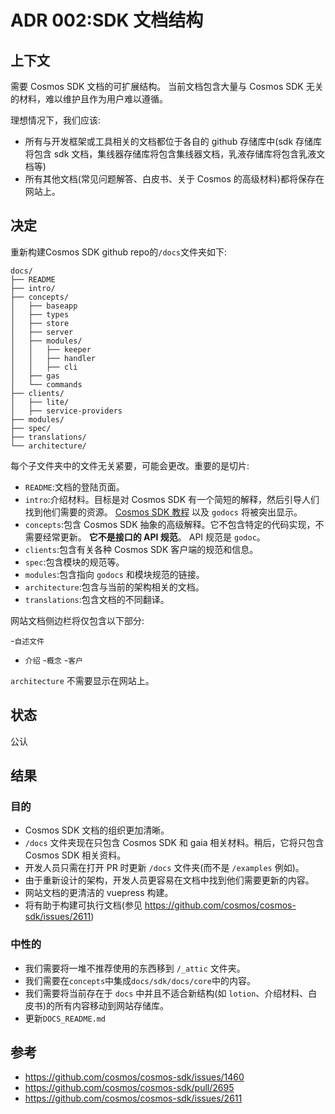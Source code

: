 # ADR 002:SDK 文档结构

##  上下文

需要 Cosmos SDK 文档的可扩展结构。 当前文档包含大量与 Cosmos SDK 无关的材料，难以维护且作为用户难以遵循。

理想情况下，我们应该:

- 所有与开发框架或工具相关的文档都位于各自的 github 存储库中(sdk 存储库将包含 sdk 文档，集线器存储库将包含集线器文档，乳液存储库将包含乳液文档等)
- 所有其他文档(常见问题解答、白皮书、关于 Cosmos 的高级材料)都将保存在网站上。

## 决定

重新构建Cosmos SDK github repo的`/docs`文件夹如下:

```
docs/
├── README
├── intro/
├── concepts/
│   ├── baseapp
│   ├── types
│   ├── store
│   ├── server
│   ├── modules/
│   │   ├── keeper
│   │   ├── handler
│   │   ├── cli
│   ├── gas
│   └── commands
├── clients/
│   ├── lite/
│   ├── service-providers
├── modules/
├── spec/
├── translations/
└── architecture/
```

每个子文件夹中的文件无关紧要，可能会更改。重要的是切片:

- `README`:文档的登陆页面。
- `intro`:介绍材料。目标是对 Cosmos SDK 有一个简短的解释，然后引导人们找到他们需要的资源。 [Cosmos SDK 教程](https://github.com/cosmos/sdk-application-tutorial/) 以及 `godocs` 将被突出显示。
- `concepts`:包含 Cosmos SDK 抽象的高级解释。它不包含特定的代码实现，不需要经常更新。 **它不是接口的 API 规范**。 API 规范是 `godoc`。
- `clients`:包含有关各种 Cosmos SDK 客户端的规范和信息。
- `spec`:包含模块的规范等。
- `modules`:包含指向 `godocs` 和模块规范的链接。
- `architecture`:包含与当前的架构相关的文档。
- `translations`:包含文档的不同翻译。

网站文档侧边栏将仅包含以下部分:

-`自述文件`
- `介绍`
-`概念`
-`客户`

`architecture` 不需要显示在网站上。

## 状态

公认

## 结果

### 目的

- Cosmos SDK 文档的组织更加清晰。
- `/docs` 文件夹现在只包含 Cosmos SDK 和 gaia 相关材料。稍后，它将只包含 Cosmos SDK 相关资料。
- 开发人员只需在打开 PR 时更新 `/docs` 文件夹(而不是 `/examples` 例如)。
- 由于重新设计的架构，开发人员更容易在文档中找到他们需要更新的内容。
- 网站文档的更清洁的 vuepress 构建。
- 将有助于构建可执行文档(参见 https://github.com/cosmos/cosmos-sdk/issues/2611)

### 中性的

- 我们需要将一堆不推荐使用的东西移到 `/_attic` 文件夹。
- 我们需要在`concepts`中集成`docs/sdk/docs/core`中的内容。
- 我们需要将当前存在于 `docs` 中并且不适合新结构(如 `lotion`、介绍材料、白皮书)的所有内容移动到网站存储库。
- 更新`DOCS_README.md`

## 参考

- https://github.com/cosmos/cosmos-sdk/issues/1460
- https://github.com/cosmos/cosmos-sdk/pull/2695
- https://github.com/cosmos/cosmos-sdk/issues/2611
